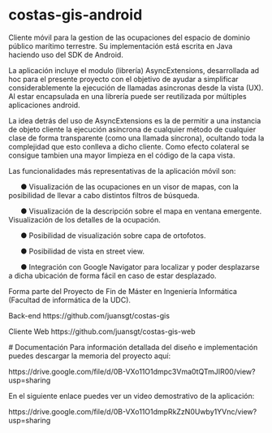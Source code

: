 # costas-gis-android
Cliente móvil para la gestion de las ocupaciones del espacio de dominio público marítimo terrestre. Su implementación está escrita en Java haciendo uso del SDK de Android.
<p></p>
La aplicación incluye el modulo (librería) AsyncExtensions, desarrollada ad hoc para el presente proyecto con el
objetivo de ayudar a simplificar considerablemente la ejecución de llamadas asincronas desde la vista (UX). Al estar encapsulada en una librería puede ser reutilizada por múltiples aplicaciones android. 
<p></p>
La idea detrás del uso de AsyncExtensions es la de permitir a una instancia de objeto cliente la
ejecución asíncrona de cualquier método de cualquier clase de forma transparente (como una llamada síncrona), ocultando toda la complejidad que esto conlleva a dicho cliente. Como efecto colateral se consigue tambien una mayor limpieza en el código de la capa vista.
<p></p>
Las funcionalidades más representativas de la aplicación móvil son:
<p></p>
&nbsp;&nbsp;&nbsp;&nbsp;&nbsp;&nbsp;● Visualización de las ocupaciones en un visor de mapas, con la posibilidad de
llevar a cabo distintos filtros de búsqueda.<p></p>
&nbsp;&nbsp;&nbsp;&nbsp;&nbsp;&nbsp;● Visualización de la descripción sobre el mapa en ventana emergente.
Visualización de los detalles de la ocupación.<p></p>
&nbsp;&nbsp;&nbsp;&nbsp;&nbsp;&nbsp;● Posibilidad de visualización sobre capa de ortofotos.<p></p>
&nbsp;&nbsp;&nbsp;&nbsp;&nbsp;&nbsp;● Posibilidad de vista en street view.<p></p>
&nbsp;&nbsp;&nbsp;&nbsp;&nbsp;&nbsp;● Integración con Google Navigator para localizar y poder desplazarse a dicha
ubicación de forma fácil en caso de estar desplazado.<p></p>
Forma parte del Proyecto de Fin de Máster en Ingeniería Informática (Facultad de informática de la UDC).
<p></p>
Back-end https://github.com/juansgt/costas-gis
<p></p>
Cliente Web https://github.com/juansgt/costas-gis-web
<p></p>
# Documentación
Para información detallada del diseño e implementación puedes descargar la memoria del proyecto aquí: 
<p></p>
https://drive.google.com/file/d/0B-VXo11O1dmpc3Vma0tQTmJIR00/view?usp=sharing
<p></p>
En el siguiente enlace puedes ver un video demostrativo de la aplicación:  
<p></p>
https://drive.google.com/file/d/0B-VXo11O1dmpRkZzN0Uwby1YVnc/view?usp=sharing
